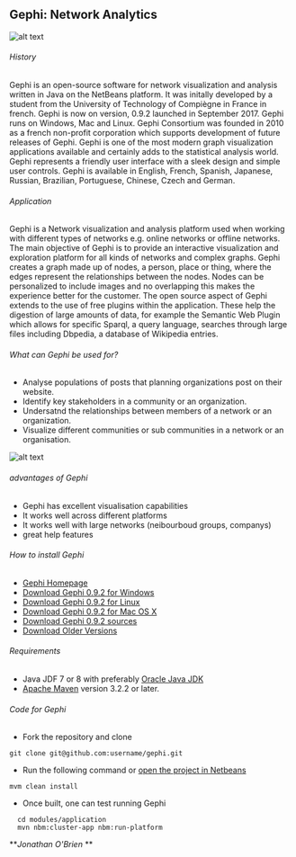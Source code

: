 ## Gephi: Network Analytics

![alt text](https://github.com/ULStats/MA4128Assessment-2018/blob/master/Gephi_logo.jpg)

###### History
Gephi is an open-source software for network visualization and analysis written in Java on the NetBeans platform. It was initally developed by a student from the University of Technology of Compiègne in France in french. Gephi is now on version, 0.9.2 launched in September 2017. Gephi runs on Windows, Mac and Linux. Gephi Consortium was founded in 2010 as a french non-profit corporation which supports development of future releases of Gephi. Gephi is one of the most modern graph visualization applications available and certainly adds to the statistical analysis world. Gephi represents a friendly user interface with a sleek design and simple user controls. Gephi is available in English, French, Spanish, Japanese, Russian, Brazilian, Portuguese, Chinese, Czech and German. 

###### Application
Gephi is a Network visualization and analysis platform used when working with different types of networks e.g. online networks or offline networks. The main objective of Gephi is to provide an interactive visualization and exploration platform for all kinds of networks and complex graphs. Gephi creates a graph made up of nodes, a person, place or thing, where the edges represent the relationships between the nodes. Nodes can be personalized to include images and no overlapping this makes the experience better for the customer. The open source aspect of Gephi extends to the use of free plugins within the application. These help the digestion of large amounts of data, for example the Semantic Web Plugin which allows for specific Sparql, a query language, searches through large files including Dbpedia, a database of Wikipedia entries.

###### What can Gephi be used for?
* Analyse populations of posts that planning organizations post on their website. 
* Identify key stakeholders in a community or an organization. 
* Undersatnd the relationships between members of a network or an organization. 
* Visualize different communities or sub communities in a network or an organisation.

![alt text](https://github.com/ULStats/MA4128Assessment-2018/blob/master/Gephi_graph.png)

###### advantages of Gephi

* Gephi has excellent visualisation capabilities
* It works well across different platforms 
* It works well with large networks (neibourboud groups, companys)
* great help features

###### How to install Gephi
* [Gephi Homepage](https://gephi.org/)
* [Download Gephi 0.9.2 for Windows](https://github.com/gephi/gephi/releases/download/v0.9.2/gephi-0.9.2-windows.exe)
* [Download Gephi 0.9.2 for Linux](https://github.com/gephi/gephi/releases/download/v0.9.2/gephi-0.9.2-linux.tar.gz)
* [Download Gephi 0.9.2 for Mac OS X](https://github.com/gephi/gephi/releases/download/v0.9.2/gephi-0.9.2-macos.dmg)
* [Download Gephi 0.9.2 sources](https://github.com/gephi/gephi/releases/download/v0.9.2/gephi-0.9.2-sources.tar.gz)
* [Download Older Versions](https://github.com/gephi/gephi/releases)

###### Requirements

* Java JDF 7 or 8 with preferably [Oracle Java JDK](https://java.com/en/)
* [Apache Maven](http://maven.apache.org/) version 3.2.2 or later. 

###### Code for Gephi

* Fork the repository and clone
```
git clone git@github.com:username/gephi.git
```
* Run the following command or [open the project in Netbeans](https://github.com/gephi/gephi/wiki/How-to-build-Gephi)
```
mvm clean install
```
* Once built, one can test running Gephi
```
  cd modules/application
  mvn nbm:cluster-app nbm:run-platform
```

***Jonathan O'Brien* **
